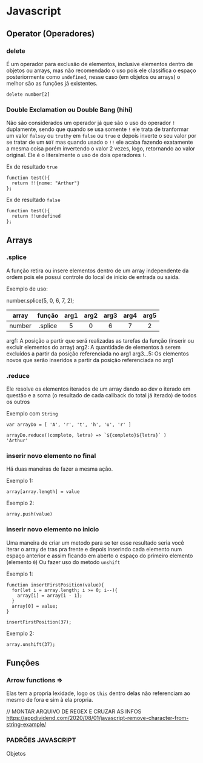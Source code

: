 # Javascript

## Operator (Operadores)

### delete
É um operador para exclusão de elementos, inclusive elementos dentro de objetos ou arrays, mas não recomendado o uso pois ele classifica o espaço posteriormente como `undefined`, nesse caso (em objetos ou arrays) o melhor são as funções já existentes.

```
delete number[2]
```

### Double Exclamation ou Double Bang (hihi)

Não são considerados um operador já que são o uso do operador `!` duplamente, sendo que quando se usa somente `!` ele trata de tranformar um valor `falsey` ou `truthy` em `false` ou `true` e depois inverte o seu valor por se tratar de um `NOT` mas quando usado o `!!` ele acaba fazendo exatamente a mesma coisa porém invertendo o valor 2 vezes, logo, retornando ao valor original. Ele é o literalmente o uso de dois operadores `!`.

Ex de resultado `true`
```
function test(){
  return !!{nome: "Arthur"}
};
```

Ex de resultado `false`
```
function test(){
  return !!undefined
};
```

## Arrays

### .splice

A função retira ou insere elementos dentro de um array independente da ordem pois ele possui controle do local de inicio de entrada ou saida.

Exemplo de uso:

number.splice(5, 0, 6, 7, 2);

| array 	| função 	| arg1 	| arg2 	| arg3 	| arg4 	| arg5 	|
|:-----:	|:------:	|:----:	|:----:	|:----:	|:----:	|:----:	|
| number 	| .splice |   5  	|   0  	|  6   	|   7  	|   2  	|

arg1: A posição a partir que será realizadas as tarefas da função (inserir ou excluir elementos do array)
arg2: A quantidade de elementos à serem excluídos a partir da posição referenciada no arg1
arg3...5: Os elementos novos que serão inseridos a partir da posição referenciada no arg1


### .reduce

Ele resolve os elementos iterados de um array dando ao dev o iterado em questão e a soma (o resultado de cada callback do total já iterado) de todos os outros

Exemplo com `String`

```
var arrayDo = [ 'A', 'r', 't', 'h', 'u', 'r' ]

arrayDo.reduce((completo, letra) => `${completo}${letra}` )
'Arthur'
```

### inserir novo elemento no final

Há duas maneiras de fazer a mesma ação.

Exemplo 1:

```
array[array.length] = value
```

Exemplo 2:

```
array.push(value)
```

### inserir novo elemento no inicio

Uma maneira de criar um metodo para se ter esse resultado seria você iterar o array de tras pra frente e depois inserindo cada elemento num espaço anterior e assim ficando em aberto o espaço do primeiro elemento (elemento `0`)
Ou fazer uso do metodo `unshift`

Exemplo 1:

```
function insertFirstPosition(value){
  for(let i = array.length; i >= 0; i--){
    array[i] = array[i - 1];
  }
  array[0] = value;
}

insertFirstPosition(37);
```

Exemplo 2:

```
array.unshift(37);
```

## Funções

### Arrow functions =>

Elas tem a propria lexidade, logo os `this` dentro delas não referenciam ao mesmo de fora e sim à ela propria.



// MONTAR ARQUIVO DE REGEX E CRUZAR AS INFOS
https://appdividend.com/2020/08/01/javascript-remove-character-from-string-example/


### PADRÕES JAVASCRIPT

Objetos